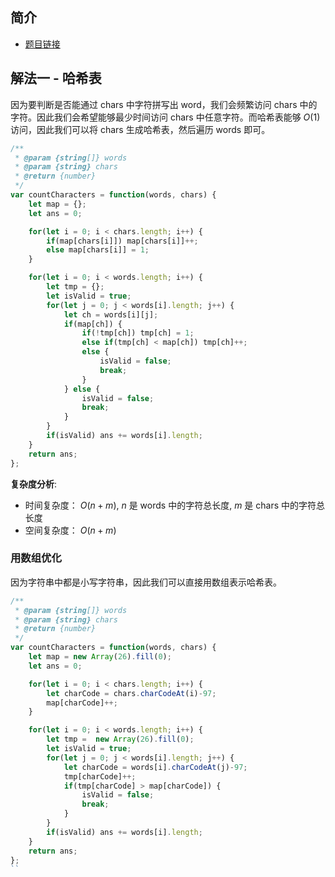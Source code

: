 ## 简介
- [题目链接](https://leetcode-cn.com/problems/find-words-that-can-be-formed-by-characters/)

## 解法一 - 哈希表
因为要判断是否能通过 chars 中字符拼写出 word，我们会频繁访问 chars 中的字符。因此我们会希望能够最少时间访问 chars 中任意字符。而哈希表能够 $O(1)$ 访问，因此我们可以将 chars 生成哈希表，然后遍历 words 即可。

```javascript
/**
 * @param {string[]} words
 * @param {string} chars
 * @return {number}
 */
var countCharacters = function(words, chars) {
    let map = {};
    let ans = 0;

    for(let i = 0; i < chars.length; i++) {
        if(map[chars[i]]) map[chars[i]]++;
        else map[chars[i]] = 1;
    }

    for(let i = 0; i < words.length; i++) {
        let tmp = {};
        let isValid = true;
        for(let j = 0; j < words[i].length; j++) {
            let ch = words[i][j];
            if(map[ch]) {
                if(!tmp[ch]) tmp[ch] = 1;
                else if(tmp[ch] < map[ch]) tmp[ch]++;
                else {
                    isValid = false;
                    break;
                }
            } else {
                isValid = false;
                break;
            }
        }
        if(isValid) ans += words[i].length;
    }
    return ans;
};
```
**复杂度分析**:
- 时间复杂度： $O(n+m)$, $n$ 是 words 中的字符总长度, $m$ 是 chars 中的字符总长度
- 空间复杂度： $O(n+m)$
### 用数组优化
因为字符串中都是小写字符串，因此我们可以直接用数组表示哈希表。

```javascript
/**
 * @param {string[]} words
 * @param {string} chars
 * @return {number}
 */
var countCharacters = function(words, chars) {
    let map = new Array(26).fill(0);
    let ans = 0;

    for(let i = 0; i < chars.length; i++) {
        let charCode = chars.charCodeAt(i)-97;
        map[charCode]++;
    }

    for(let i = 0; i < words.length; i++) {
        let tmp =  new Array(26).fill(0);
        let isValid = true;
        for(let j = 0; j < words[i].length; j++) {
            let charCode = words[i].charCodeAt(j)-97;
            tmp[charCode]++;
            if(tmp[charCode] > map[charCode]) {
                isValid = false;
                break;
            }
        }
        if(isValid) ans += words[i].length;
    }
    return ans;
};
``